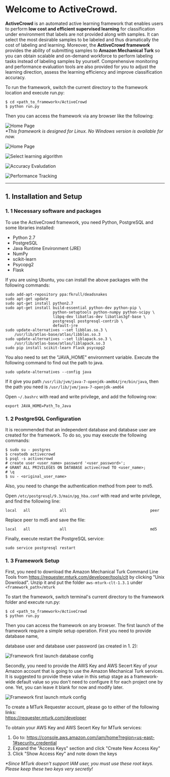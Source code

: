 # Welcome to ActiveCrowd.
**ActiveCrowd** is an automated active learning framework that enables users to perform **low cost and efficient supervised learning** for classification under environment that labels are not provided along with samples. It can select the most desirable samples to be labeled and thus dramatically the cost of labeling and learning. Moreover, the **ActiveCrowd framework** provides the ability of submitting samples to **Amazon Mechanical Turk** so you can obtain scalable and on-demand workforce to perform labeling tasks instead of labeling samples by yourself. Comprehensive monitoring and performance evaluation tools are also provided for you to adjust the learning direction, assess the learning efficiency and improve classification accuracy.  

To run the framework, switch the current directory to the framework location and execute run.py:  
```
$ cd <path_to_framework>/ActiveCrowd
$ python run.py
```  
Then you can access the framework via any browser like the following:   
            
![Home Page](http://i.imgur.com/bZATTVB.png)  
_*This framework is designed for Linux. No Windows version is available for now._

![Home Page](http://i.imgur.com/bZATTVB.png)  

![Select learning algorithm](http://i.imgur.com/pHPZjWX.png)  

![Accuracy Evaludation](http://i.imgur.com/iCH0BNa.png)  

![Performance Tracking](http://i.imgur.com/qoOlUyl.png)  

***
## 1. Installation and Setup
### 1. 1 Necessary software and packages
To use the ActiveCrowd framework, you need Python, PostgreSQL and some libraries installed:  
* Python 2.7  
* PostgreSQL
* Java Runtime Environment (JRE)
* NumPy
* scikit-learn
* Psycopg2 
* Flask

If you are using Ubuntu, you can install the above packages with the following commands:
```
sudo add-apt-repository ppa:fkrull/deadsnakes
sudo apt-get update
sudo apt-get install python2.7
sudo apt-get install build-essential python-dev python-pip \
                     python-setuptools python-numpy python-scipy \
                     libpq-dev libatlas-dev libatlas3gf-base \
                     postgresql postgresql-contrib \
                     default-jre
sudo update-alternatives --set libblas.so.3 \
    /usr/lib/atlas-base/atlas/libblas.so.3
sudo update-alternatives --set liblapack.so.3 \
    /usr/lib/atlas-base/atlas/liblapack.so.3
sudo pip install scikit-learn Flask psycopg2
```  

You also need to set the "JAVA_HOME" environment variable. Execute the following command to find out the path to java.
```
sudo update-alternatives --config java
```  
If it give you path `/usr/lib/jvm/java-7-openjdk-amd64/jre/bin/java`, then the path you need is `/usr/lib/jvm/java-7-openjdk-amd64`  

Open `~/.bashrc` with read and write privilege, and add the following row:
```
export JAVA_HOME=Path_To_Java
```

### 1. 2 PostgreSQL Configuration
It is recommended that an independent database and database user are created for the framework. To do so, you may execute the following commands:
```
$ sudo su - postgres
$ createdb activecrowd
$ psql -s activecrowd
# create user <user_name> password '<user_password>';
# GRANT ALL PRIVILEGES ON DATABASE activecrowd TO <user_name>;
# \q
$ su - <original_user_name>
```

Also, you need to change the authentication method from peer to md5.      
           
Open `/etc/postgresql/9.3/main/pg_hba.conf` with read and write privilege, and find the following line:
```
local   all             all                                     peer
```
Replace peer to md5 and save the file:
```
local   all             all                                     md5
```
Finally, execute restart the PostgreSQL service:
```
sudo service postgresql restart
```
### 1. 3 Framework Setup
First, you need to download the Amazon Mechanical Turk Command Line Tools from https://requester.mturk.com/developer/tools/clt by clicking "Unix Download". Unzip it and put the folder `aws-mturk-clt-1.3.1` under `<framework_path>/mturk`           
                 
To start the framework, switch terminal's current directory to the framework folder and execute run.py:  
```
$ cd <path_to_framework>/ActiveCrowd
$ python run.py
```  
Then you can access the framework on any browser. The first launch of the framework require a simple setup operation. First you need to provide database name, 

database user and database user password (as created in 1. 2):   
     
![Framework first launch database config](http://i.imgur.com/6XtDAWJ.png)
        
Secondly, you need to provide the AWS Key and AWS Secert Key of your Amazon account that is going to use the Amazon Mechanical Turk services. It is suggested to provide these value in this setup stage as a framework-wide default value so you don't need to configure it for each project one by one. Yet, you can leave it blank for now and modify later.
 
![Framework first launch mturk config](http://i.imgur.com/zzQpOI1.png)

To create a MTurk Requester account, please go to either of the following links:       
https://requester.mturk.com/developer      

To obtain your AWS Key and AWS Secert Key for MTurk services:         
          
1. Go to: https://console.aws.amazon.com/iam/home?region=us-east-1#security_credential    
2. Expand the "Access Keys" section and click "Create New Access Key"         
3. Click "Show Access Key" and note down the keys     
           
_*Since MTurk doesn't support IAM user, you must use these root keys. Please keep these two keys very secretly!_     
